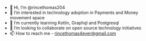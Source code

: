 - 👋 Hi, I’m @rincethomas204
- 👀 I’m interested in technology adoption in Payments and Money movement space
- 🌱 I’m currently learning Kotlin, Graphql and Postgresql
- 💞️ I’m looking to collaborate on open source technology initiatives
- 📫 How to reach me - rincethomas4ever@gmail.com

<!---
rincethomas204/rincethomas204 is a ✨ special ✨ repository because its `README.md` (this file) appears on your GitHub profile.
You can click the Preview link to take a look at your changes.
--->
